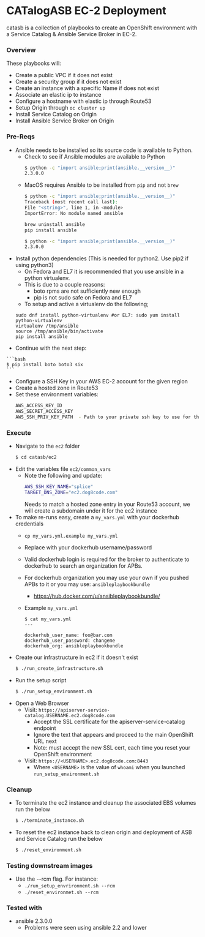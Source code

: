 # CATalogASB EC-2 Deployment

catasb is a collection of playbooks to create an OpenShift environment with a Service Catalog & Ansible Service Broker in EC-2.

### Overview
These playbooks will:
  * Create a public VPC if it does not exist
  * Create a security group if it does not exist
  * Create an instance with a specific Name if does not exist
  * Associate an elastic ip to instance
  * Configure a hostname with elastic ip through Route53
  * Setup Origin through `oc cluster up`
  * Install Service Catalog on Origin
  * Install Ansible Service Broker on Origin

### Pre-Reqs
  * Ansible needs to be installed so its source code is available to Python.
    * Check to see if Ansible modules are available to Python
      ```bash
      $ python -c "import ansible;print(ansible.__version__)"
      2.3.0.0
      ```
    * MacOS requires Ansible to be installed from `pip` and not `brew`
      ```bash
      $ python -c "import ansible;print(ansible.__version__)"
      Traceback (most recent call last):
      File "<string>", line 1, in <module>
      ImportError: No module named ansible

      brew uninstall ansible
      pip install ansible

      $ python -c "import ansible;print(ansible.__version__)"
      2.3.0.0
      ```
  * Install python dependencies (This is needed for python2. Use pip2 if using python3)
    * On Fedora and EL7 it is recommended that you use ansible in a python virtualenv.
     * This is due to a couple reasons:
       - boto rpms are not sufficiently new enough
       - pip is not sudo safe on Fedora and EL7 
     * To setup and active a virtualenv do the following;
     ```
     sudo dnf install python-virtualenv #or EL7: sudo yum install python-virtualenv 
     virtualenv /tmp/ansible
     source /tmp/ansible/bin/activate
     pip install ansible
     ```
   * Continue with the next step:

    ```bash
    $ pip install boto boto3 six
    ```
  * Configure a SSH Key in your AWS EC-2 account for the given region
  * Create a hosted zone in Route53
  * Set these environment variables:
    ```bash
    AWS_ACCESS_KEY_ID
    AWS_SECRET_ACCESS_KEY
    AWS_SSH_PRIV_KEY_PATH  - Path to your private ssh key to use for the ec2 instances
    ```

### Execute
  * Navigate to the `ec2` folder
    ```bash
    $ cd catasb/ec2
    ```
  * Edit the variables file `ec2/common_vars`
    * Note the following and update:
      ```bash
      AWS_SSH_KEY_NAME="splice"
      TARGET_DNS_ZONE="ec2.dog8code.com"
      ```
      Needs to match a hosted zone entry in your Route53 account, we will create a subdomain under it for the ec2 instance
  * To make re-runs easy, create a `my_vars.yml` with your dockerhub credentials
    * `cp my_vars.yml.example my_vars.yml`
    * Replace with your dockerhub username/password
     * Valid dockerhub login is required for the broker to authenticate to dockerhub to search an organization for APBs.
    * For dockerhub organization you may use your own if you pushed APBs to it or you may use: `ansibleplaybookbundle`
       * https://hub.docker.com/u/ansibleplaybookbundle/
    * Example `my_vars.yml`

          $ cat my_vars.yml
          ---

          dockerhub_user_name: foo@bar.com
          dockerhub_user_password: changeme
          dockerhub_org: ansibleplaybookbundle
  * Create our infrastructure in ec2 if it doesn't exist
    ```bash
    $ ./run_create_infrastructure.sh
    ```
  * Run the setup script
    ```bash
    $ ./run_setup_environment.sh
    ```
  * Open a Web Browser
    * Visit: `https://apiserver-service-catalog.USERNAME.ec2.dog8code.com`
      * Accept the SSL certificate for the apiserver-service-catalog endpoint
      * Ignore the text that appears and proceed to the main OpenShift URL next
      * Note: must accept the new SSL cert, each time you reset your OpenShift environment
    * Visit: `https://<USERNAME>.ec2.dog8code.com:8443`
      * Where `<USERNAME>` is the value of `whoami` when you launched `run_setup_environment.sh`

### Cleanup

* To terminate the ec2 instance and cleanup the associated EBS volumes run the below
  ```bash
  $ ./terminate_instance.sh
  ```

* To reset the ec2 instance back to clean origin and deployment of ASB and Service Catalog run the below
  ```bash
  $ ./reset_environment.sh
  ```

### Testing downstream images
  * Use the --rcm flag. For instance:
    * `./run_setup_envrironment.sh --rcm`
    * `./reset_environmet.sh --rcm`

### Tested with
  * ansible 2.3.0.0
    * Problems were seen using ansible 2.2 and lower
